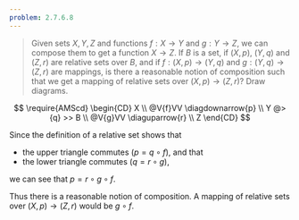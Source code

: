 ```yaml
---
problem: 2.7.6.8 
---
```


> Given sets $X,Y,Z$ and functions $f:X\to Y$ and $g:Y\to Z$, we can compose
> them to get a function $X\to Z$. If $B$ is a set, if $(X,p)$, $(Y,q)$ and
> $(Z,r)$ are relative sets over $B$, and if $f: (X,p) \to (Y,q)$ and $g:
> (Y,q)\to (Z,r)$ are mappings, is there a reasonable notion of composition such
> that we get a mapping of relative sets over $(X,p)\to(Z,r)$? Draw diagrams.

$$
\require{AMScd}
\begin{CD}
X \\
@V{f}VV \diagdownarrow{p} \\
Y @>{q} >> B \\
@V{g}VV \diaguparrow{r} \\
Z
\end{CD}
$$


Since the definition of a relative set shows that 
 - the upper triangle commutes ($p = q\circ f$), and that
 - the lower triangle commutes ($q = r\circ g$), 

we can see that $p = r \circ g \circ f$.

Thus there is a reasonable notion of composition. A mapping of relative sets
over $(X,p)\to(Z,r)$ would be $g\circ f$.
